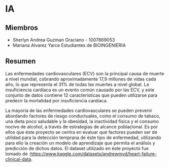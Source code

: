 # IA
## Miembros
- Sherlyn Andrea Guzman Graciano - 1007869053
- Mariana Alvarez Yarce 
Estudiantes de BIOINGENIERIA

 ## Resumen
Las enfermedades cardiovasculares (ECV) son la principal causa de muerte a nivel mundial, cobrando aproximadamente 17,9 millones de vidas cada año, lo que representa el 31% de todas las muertes a nivel global. La insuficiencia cardíaca es un evento común causado por las ECV, y este conjunto de datos contiene 12 características que pueden utilizarse para predecir la mortalidad por insuficiencia cardíaca.

La mayoría de las enfermedades cardiovasculares se pueden prevenir abordando factores de riesgo conductuales, como el consumo de tabaco, una dieta poco saludable y la obesidad, la inactividad física y el consumo nocivo de alcohol, a través de estrategias de alcance poblacional. Es por ellos que éste proyecto se centra en evaluar qué factores pueden ser de utilidad para la detección temprana de éste tipo de enfermedad, utilizando para ello la creación un modelo de aprendizaje que permita el análisis y predicción de dichos datos. 
El dataset utilizado en éste proyecto fue tomado de :https://www.kaggle.com/datasets/andrewmvd/heart-failure-clinical-data.


 
